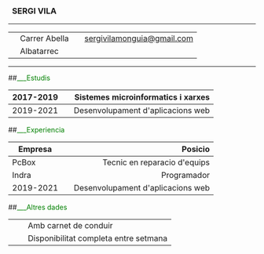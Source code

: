 ### &nbsp; SERGI VILA


___

|   |               |  |                            |
|---|---------------|------------|----------------------------|
|   | Carrer Abella |            | sergivilamonguia@gmail.com |
|   | Albatarrec    |            |                            |

___

##<span style="color:green">___Estudis</span>

| 2017-2019 	|   	| Sistemes microinformatics i xarxes 	|
|-----------	|---	|-----------------------------------:	|
| 2019-2021 	|   	| Desenvolupament d'aplicacions web 	|

##<span style="color:green">___Experiencia</span>

| Empresa 	|   	| Posicio 	|
|-----------	|---	|-----------------------------------:	|
| PcBox 	|   	| Tecnic en reparacio d'equips 	|
| Indra 	|   	| Programador 	|
| 2019-2021 	|   	| Desenvolupament d'aplicacions web 	|

##<span style="color:green">___Altres dades</span>

|  	|   	|  	|
|-----------	|---	|-----------------------------------	|
|  	|   	| Amb carnet de conduir 	|
|  	|   	| Disponibilitat completa entre setmana 	|
